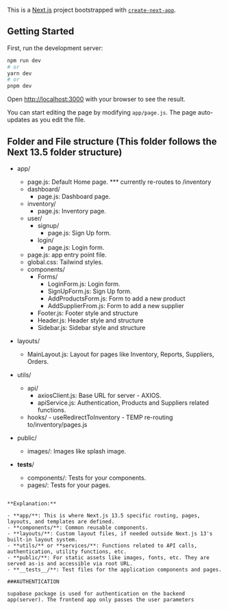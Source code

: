 This is a [Next.js](https://nextjs.org/) project bootstrapped with [`create-next-app`](https://github.com/vercel/next.js/tree/canary/packages/create-next-app).

## Getting Started

First, run the development server:

```bash
npm run dev
# or
yarn dev
# or
pnpm dev
```

Open [http://localhost:3000](http://localhost:3000) with your browser to see the result.

You can start editing the page by modifying `app/page.js`. The page auto-updates as you edit the file.

## Folder and File structure (This folder follows the Next 13.5 folder structure)

- app/

  - page.js: Default Home page. \*\*\* currently re-routes to /inventory
  - dashboard/
    - page.js: Dashboard page.
  - inventory/
    - page.js: Inventory page.
  - user/
    - signup/
      - page.js: Sign Up form.
    - login/
      - page.js: Login form.
  - page.js: app entry point file.
  - global.css: Tailwind styles.
  - components/
    - Forms/
      - LoginForm.js: Login form.
      - SignUpForm.js: Sign Up form.
      - AddProductsForm.js: Form to add a new product
      - AddSupplierFrom.js: Form to add a new supplier
    - Footer.js: Footer style and structure
    - Header.js: Header style and structure
    - Sidebar.js: Sidebar style and structure

- layouts/
  - MainLayout.js: Layout for pages like Inventory, Reports, Suppliers, Orders.
- utils/

  - api/
    - axiosClient.js: Base URL for server - AXIOS.
    - apiService.js: Authentication, Products and Suppliers related functions.
  - hooks/ - useRedirectToInventory - TEMP re-routing to/inventory/pages.js

- public/

  - images/: Images like splash image.

- **tests**/
  - components/: Tests for your components.
  - pages/: Tests for your pages.

```

**Explanation:**

- **app/**: This is where Next.js 13.5 specific routing, pages, layouts, and templates are defined.
- **components/**: Common reusable components.
- **layouts/**: Custom layout files, if needed outside Next.js 13's built-in layout system.
- **utils/** or **services/**: Functions related to API calls, authentication, utility functions, etc.
- **public/**: For static assets like images, fonts, etc. They are served as-is and accessible via root URL.
- **__tests__/**: Test files for the application components and pages.

###AUTHENTICATION

supabase package is used for authentication on the backend app(server). The frontend app only passes the user parameters
```

```

```
